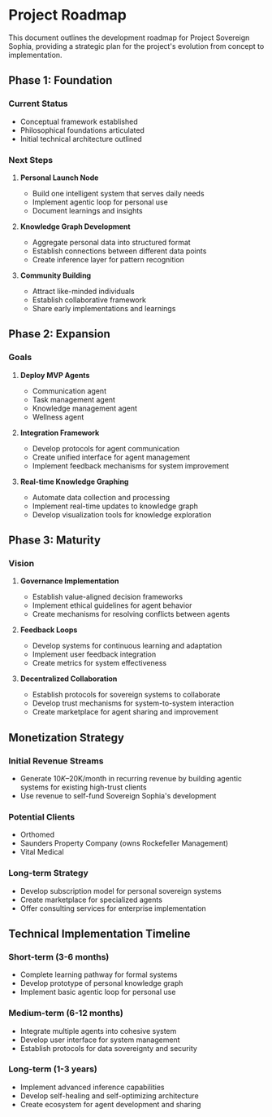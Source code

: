 # Project Roadmap

This document outlines the development roadmap for Project Sovereign Sophia, providing a strategic plan for the project's evolution from concept to implementation.

## Phase 1: Foundation

### Current Status
- Conceptual framework established
- Philosophical foundations articulated
- Initial technical architecture outlined

### Next Steps
1. **Personal Launch Node**
   - Build one intelligent system that serves daily needs
   - Implement agentic loop for personal use
   - Document learnings and insights

2. **Knowledge Graph Development**
   - Aggregate personal data into structured format
   - Establish connections between different data points
   - Create inference layer for pattern recognition

3. **Community Building**
   - Attract like-minded individuals
   - Establish collaborative framework
   - Share early implementations and learnings

## Phase 2: Expansion

### Goals
1. **Deploy MVP Agents**
   - Communication agent
   - Task management agent
   - Knowledge management agent
   - Wellness agent

2. **Integration Framework**
   - Develop protocols for agent communication
   - Create unified interface for agent management
   - Implement feedback mechanisms for system improvement

3. **Real-time Knowledge Graphing**
   - Automate data collection and processing
   - Implement real-time updates to knowledge graph
   - Develop visualization tools for knowledge exploration

## Phase 3: Maturity

### Vision
1. **Governance Implementation**
   - Establish value-aligned decision frameworks
   - Implement ethical guidelines for agent behavior
   - Create mechanisms for resolving conflicts between agents

2. **Feedback Loops**
   - Develop systems for continuous learning and adaptation
   - Implement user feedback integration
   - Create metrics for system effectiveness

3. **Decentralized Collaboration**
   - Establish protocols for sovereign systems to collaborate
   - Develop trust mechanisms for system-to-system interaction
   - Create marketplace for agent sharing and improvement

## Monetization Strategy

### Initial Revenue Streams
- Generate $10K–$20K/month in recurring revenue by building agentic systems for existing high-trust clients
- Use revenue to self-fund Sovereign Sophia's development

### Potential Clients
- Orthomed
- Saunders Property Company (owns Rockefeller Management)
- Vital Medical

### Long-term Strategy
- Develop subscription model for personal sovereign systems
- Create marketplace for specialized agents
- Offer consulting services for enterprise implementation

## Technical Implementation Timeline

### Short-term (3-6 months)
- Complete learning pathway for formal systems
- Develop prototype of personal knowledge graph
- Implement basic agentic loop for personal use

### Medium-term (6-12 months)
- Integrate multiple agents into cohesive system
- Develop user interface for system management
- Establish protocols for data sovereignty and security

### Long-term (1-3 years)
- Implement advanced inference capabilities
- Develop self-healing and self-optimizing architecture
- Create ecosystem for agent development and sharing
